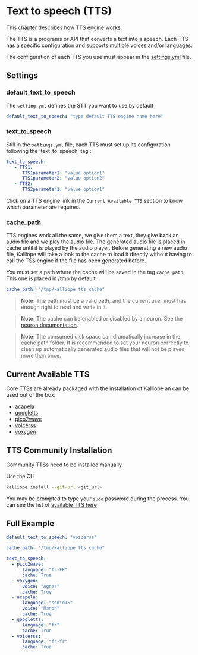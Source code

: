 # Text to speech (TTS)

This chapter describes how TTS engine works.

The TTS is a programs or API that converts a text into a speech.
Each TTS has a specific configuration and supports multiple voices and/or languages.

The configuration of each TTS you use must appear in the [settings.yml](settings.md) file.


## Settings

### default_text_to_speech

The `setting.yml` defines the STT you want to use by default
```yml
default_text_to_speech: "type default TTS engine name here"
```

### text_to_speech

Still in the `settings.yml` file, each TTS must set up its configuration following the 'text_to_speech' tag :
```yml
text_to_speech:
   - TTS1:
      TTS1parameter1: "value option1"
      TTS1parameter2: "value option2"
   - TTS2:
      TTS2parameter1: "value option1"
```
Click on a TTS engine link in the `Current Available TTS` section to know which parameter are required.


### cache_path

TTS engines work all the same, we give them a text, they give back an audio file and we play the audio file. The generated audio file is placed in cache until it 
is played by the audio player. Before generating a new audio file, Kalliope will take a look to the cache to load it directly without having to call the 
TSS engine if the file has been generated before.

You must set a path where the cache will be saved in the tag `cache_path`. This one is placed in /tmp by default.
```yml
cache_path: "/tmp/kalliope_tts_cache"
```

>**Note:** The path must be a valid path, and the current user must has enough right to read and write in it.

>**Note:** The cache can be enabled or disabled by a neuron. See the [neuron documentation](neurons.md).

>**Note:** The consumed disk space can dramatically increase in the cache path folder. It is recommended to set your neuron correctly to clean up automatically
generated audio files that will not be played more than once.

## Current Available TTS
Core TTSs are already packaged with the installation of Kalliope an can be used out of the box.

- [acapela](../kalliope/tts/acapela/README.md)
- [googletts](../kalliope/tts/googletts/README.md)
- [pico2wave](../kalliope/tts/pico2wave/README.md)
- [voicerss](../kalliope/tts/voicerss/README.md)
- [voxygen](../kalliope/tts/voxygen/README.md)

## TTS Community Installation

Community TTSs need to be installed manually.

Use the CLI
```bash
kalliope install --git-url <git_url>
```

You may be prompted to type your `sudo` password during the process. You can see the list of [available TTS here](tts_list.md)

## Full Example

```yml
default_text_to_speech: "voicerss"

cache_path: "/tmp/kalliope_tts_cache"

text_to_speech:
  - pico2wave:
      language: "fr-FR"
      cache: True
  - voxygen:
      voice: "Agnes"
      cache: True
  - acapela:
      language: "sonid15"
      voice: "Manon"
      cache: True
  - googletts:
      language: "fr"
      cache: True
  - voicerss:
      language: "fr-fr"
      cache: True
```
